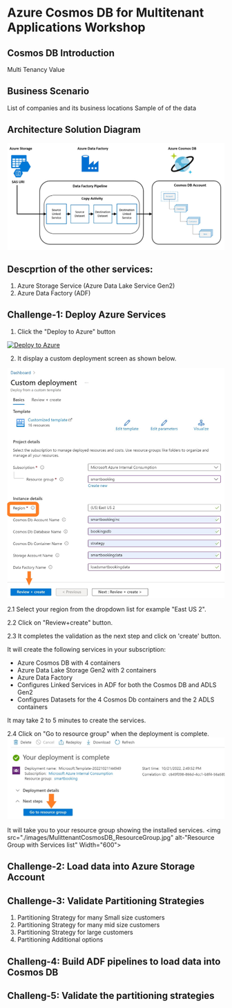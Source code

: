 

# Azure Cosmos DB for Multitenant Applications Workshop

## Cosmos DB Introduction
Multi Tenancy Value

## Business Scenario

List of companies and its business locations
Sample of of the data

## Architecture Solution Diagram
<img src="./images/cosmos-lab-architecture.jpg" alt="Architecture for Azure Cosmos DB Lab" Width="600"> 

## Descprtion of the other services:
1. Azure Storage Service (Azure Data Lake Service Gen2)
2. Azure Data Factory (ADF)


## Challenge-1: Deploy Azure Services  

1. Click the "Deploy to Azure" button

[![Deploy to Azure](https://aka.ms/deploytoazurebutton)](https://portal.azure.com/#create/Microsoft.Template/uri/https%3A%2F%2Fraw.githubusercontent.com%2Fsalavala%2FCosmosDBForMultitenantApplications%2Fmain%2Fazuredeploy.json)

2. It display a custom deployment screen as shown below.

<img src="./images/Deploy_CosmosDBMultTenant_Lab_Services.jpg" alt="Azure Custom Depolyment Screen" Width="600">
	
2.1 Select your region from the dropdown list for example "East US 2".

2.2 Click on "Review+create" button.

2.3 It completes the validation as the next step and click on 'create' button.

It will create the following services in your subscription:
* Azure Cosmos DB with 4 containers
* Azure Data Lake Storage Gen2 with 2 containers
* Azure Data Factory
* Configures Linked Services in ADF for both the Cosmos DB and ADLS Gen2
* Configures Datasets for the 4 Cosmos Db containers and the 2 ADLS containers

It may take 2 to 5 minutes to create the services.

2.4 Click on "Go to resource group" when the deployment is complete.
<img src="./images/Deploy_CosmosDBMultTenant_Lab_Services_Complete.jpg" alt="Deployment complete" Width="600">

It will take you to your resource group showing the installed services.
<img src="./images/MulittenantCosmosDB_ResourceGroup.jpg" alt-"Resource Group with Services list" Width="600">

## Challenge-2: Load data into Azure Storage Account

## Challenge-3: Validate Partitioning Strategies
1. Partitioning Strategy for many Small size customers
2. Partitioning Strategy for many mid size customers
3. Partitioning Strategy for large customers
4. Partitioning Additional options

## Challeng-4: Build ADF pipelines to load data into Cosmos DB

## Challeng-5: Validate the partitioning strategies




